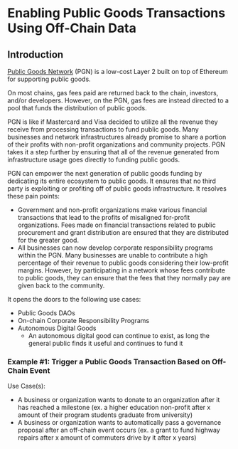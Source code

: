 # Enabling Public Goods Transactions Using Off-Chain Data

## Introduction
[Public Goods Network](https://publicgoods.network/) (PGN) is a low-cost Layer 2 built on top of Ethereum for supporting public goods. 

On most chains, gas fees paid are returned back to the chain, investors, and/or developers. However, on the PGN, gas fees are instead directed to a pool that funds the distribution of public goods.

PGN is like if Mastercard and Visa decided to utilize all the revenue they receive from processing transactions to fund public goods. Many businesses and network infrastructures already promise to share a portion of their profits with non-profit organizations and community projects. PGN takes it a step further by ensuring that all of the revenue generated from infrastructure usage goes directly to funding public goods.

PGN can empower the next generation of public goods funding by dedicating its entire ecosystem to public goods. It ensures that no third party is exploiting or profiting off of public goods infrastructure. It resolves these pain points:

- Government and non-profit organizations make various financial transactions that lead to the profits of misaligned for-profit organizations. Fees made on financial transactions related to public procurement and grant distribution are ensured that they are distributed for the greater good.
- All businesses can now develop corporate responsibility programs within the PGN. Many businesses are unable to contribute a high percentage of their revenue to public goods considering their low-profit margins. However, by participating in a network whose fees contribute to public goods, they can ensure that the fees that they normally pay are given back to the community.

It opens the doors to the following use cases:

- Public Goods DAOs
- On-chain Corporate Responsibility Programs
- Autonomous Digital Goods
    - An autonomous digital good can continue to exist, as long the general public finds it useful and continues to fund it

### Example #1: Trigger a Public Goods Transaction Based on Off-Chain Event

Use Case(s):

- A business or organization wants to donate to an organization after it has reached a milestone (ex. a higher education non-profit after x amount of their program students graduate from university)
- A business or organization wants to automatically pass a governance proposal after an off-chain event occurs (ex. a grant to fund highway repairs after x amount of commuters drive by it after x years)
